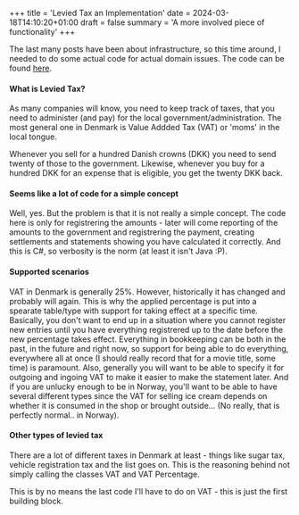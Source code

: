 +++
title = 'Levied Tax an Implementation'
date = 2024-03-18T14:10:20+01:00
draft = false
summary = 'A more involved piece of functionality'
+++

The last many posts have been about infrastructure, so this time around, I needed to do some actual code for actual domain issues. The code can be found [here](https://codeberg.org/Tofticles/Anex/pulls/40).

#### What is Levied Tax?

As many companies will know, you need to keep track of taxes, that you need to administer (and pay) for the local government/administration. The most general one in Denmark is Value Addded Tax (VAT) or 'moms' in the local tongue.

Whenever you sell for a hundred Danish crowns (DKK) you need to send twenty of those to the government. Likewise, whenever you buy for a hundred DKK for an expense that is eligible, you get the twenty DKK back.

#### Seems like a lot of code for a simple concept

Well, yes. But the problem is that it is not really a simple concept. The code here is only for registrering the amounts - later will come reporting of the amounts to the government and registrering the payment, creating settlements and statements showing you have calculated it correctly. And this is C#, so verbosity is the norm (at least it isn't Java :P).

#### Supported scenarios

VAT in Denmark is generally 25%. However, historically it has changed and probably will again. This is why the applied percentage is put into a spearate table/type with support for taking effect at a specific time. Basically, you don't want to end up in a situation where you cannot register new entries until you have everything registrered up to the date before the new percentage takes effect. Everything in bookkeeping can be both in the past, in the future and right now, so support for being able to do everything, everywhere all at once (I should really record that for a movie title, some time) is paramount. Also, generally you will want to be able to specify it for outgoing and ingoing VAT to make it easier to make the statement later. And if you are unlucky enough to be in Norway, you'll want to be able to have several different types since the VAT for selling ice cream depends on whether it is consumed in the shop or brought outside... (No really, that is perfectly normal.. in Norway).

#### Other types of levied tax

There are a lot of different taxes in Denmark at least - things like sugar tax, vehicle registration tax and the list goes on. This is the reasoning behind not simply calling the classes VAT and VAT Percentage.

This is by no means the last code I'll have to do on VAT - this is just the first building block.